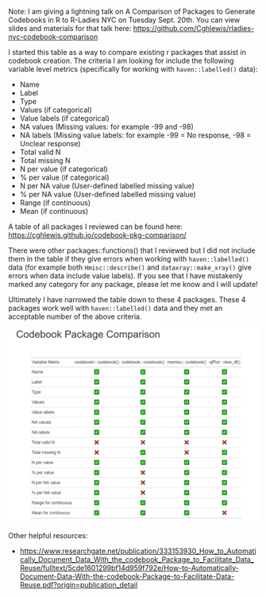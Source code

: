 Note: I am giving a lightning talk on A Comparison of Packages to Generate Codebooks in R to R-Ladies NYC on Tuesday Sept. 20th. You can view slides and materials for that talk here: https://github.com/Cghlewis/rladies-nyc-codebook-comparison

I started this table as a way to compare existing r packages that assist in codebook creation. The criteria I am looking for include the following variable level metrics (specifically for working with `haven::labelled()` data):

- Name
- Label
- Type
- Values (if categorical)
- Value labels (if categorical)
- NA values (Missing values: for example -99 and -98)
- NA labels (Missing value labels: for example -99 = No response, -98 = Unclear response)
- Total valid N
- Total missing N
- N per value (if categorical)
- % per value (if categorical)
- N per NA value (User-defined labelled missing value)
- % per NA value (User-defined labelled missing value)
- Range (if continuous)
- Mean (if continuous)

A table of all packages I reviewed can be found here: https://cghlewis.github.io/codebook-pkg-comparison/  

There were other packages::functions() that I reviewed but I did not include them in the table if they give errors when working with `haven::labelled()` data (for example both `Hmisc::describe()` and `dataxray::make_xray()` give errors when data include value labels). If you see that I have mistakenly marked any category for any package, please let me know and I will update!

Ultimately I have narrowed the table down to these 4 packages. These 4 packages work well with `haven::labelled()` data and they met an acceptable number of the above criteria.

![](https://github.com/Cghlewis/codebook-pkg-comparison/blob/main/img.PNG)

Other helpful resources: 

- https://www.researchgate.net/publication/333153930_How_to_Automatically_Document_Data_With_the_codebook_Package_to_Facilitate_Data_Reuse/fulltext/5cde1601299bf14d959f792e/How-to-Automatically-Document-Data-With-the-codebook-Package-to-Facilitate-Data-Reuse.pdf?origin=publication_detail
